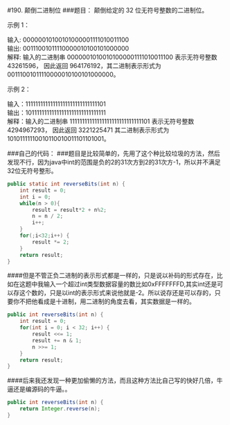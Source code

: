 #190. 颠倒二进制位
###题目：
颠倒给定的 32 位无符号整数的二进制位。



示例 1：

输入: 00000010100101000001111010011100   
输出: 00111001011110000010100101000000  
解释: 输入的二进制串 00000010100101000001111010011100 表示无符号整数 43261596，
      因此返回 964176192，其二进制表示形式为 00111001011110000010100101000000。

示例 2：

输入：11111111111111111111111111111101  
输出：10111111111111111111111111111111  
解释：输入的二进制串 11111111111111111111111111111101 表示无符号整数 4294967293，
      因此返回 3221225471 其二进制表示形式为 10101111110010110010011101101001。

###自己的代码：
###题目是比较简单的，先用了这个种比较垃圾的方法，然后发现不行，因为java中int的范围是负的2的31次方到2的31次方-1，所以并不满足32位无符号整形。
```java
public static int reverseBits(int n) {
    int result = 0;
    int i = 0;
    while(n > 0){
        result = result*2 + n%2;
        n = n / 2;
        i++;
    }
    for(;i<32;i++) {
        result *= 2;
    }
    return result;
}
```

####但是不管正负二进制的表示形式都是一样的，只是说以补码的形式存在，比如在这题中我输入一个超过int类型数据容量的数比如0xFFFFFFFD,其实int还是可以存这个数的，只是以int的表示形式来说他就是-2。所以说存还是可以存的，只要你不把他看成是十进制，用二进制的角度去看，其实数据是一样的。
```java
public int reverseBits(int n) {
    int result = 0;
    for(int i = 0; i < 32; i++) {
        result <<= 1;
        result += n & 1;
        n >>= 1;
    }
    return result;
}
```

####后来我还发现一种更加偷懒的方法，而且这种方法比自己写的快好几倍，牛逼还是编源码的牛逼。。
```java
public int reverseBits(int n) {
    return Integer.reverse(n);
}
```
